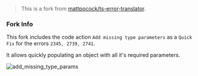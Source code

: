 > This is a fork from [mattpocock/ts-error-translator](https://github.com/mattpocock/ts-error-translator).

### Fork Info

This fork includes the code action `Add missing type parameters` as a `Quick Fix` for the errors `2345, 2739, 2741`.

It allows quickly populating an object with all it's required parameters.

![add_missing_type_params](https://user-images.githubusercontent.com/2349393/166653049-0babbb29-8aa8-4ef5-99e6-bf83d4489541.gif)
